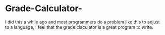 # Grade-Calculator-

I did this a while ago and most programmers do a problem like this to adjust to a language, I feel that the grade claculator is a great program to write.
